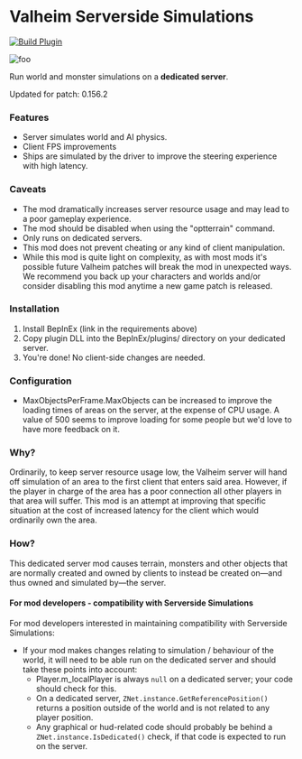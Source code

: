 # Valheim Serverside Simulations

[![Build Plugin](https://github.com/ddormer/valheim-serverside/actions/workflows/build-plugin.yml/badge.svg)](https://github.com/ddormer/valheim-serverside/actions/workflows/build-plugin.yml)

![foo](https://github.com/ddormer/valheim-serverside/blob/main/ss-gh.png)

Run world and monster simulations on a **dedicated server**.

Updated for patch: 0.156.2

### Features
- Server simulates world and AI physics.
- Client FPS improvements
- Ships are simulated by the driver to improve the steering experience with high latency.

### Caveats

- The mod dramatically increases server resource usage and may lead to a poor gameplay experience.
- The mod should be disabled when using the "optterrain" command. 
- Only runs on dedicated servers.
- This mod does not prevent cheating or any kind of client manipulation.
- While this mod is quite light on complexity, as with most mods it's possible future Valheim patches will break the mod in unexpected ways. We recommend you back up your characters and worlds and/or consider disabling this mod anytime a new game patch is released.

### Installation

 1. Install BepInEx (link in the requirements above)
 2. Copy plugin DLL into the BepInEx/plugins/ directory on your dedicated server.
 3. You're done! No client-side changes are needed.

### Configuration

- MaxObjectsPerFrame.MaxObjects can be increased to improve the loading times of areas on the server, at the expense of CPU usage. A value of 500 seems to improve loading for some people but we'd love to have more feedback on it.

### Why?

Ordinarily, to keep server resource usage low, the Valheim server will hand off simulation of an area to the first client that enters said area. However, if the player in charge of the area has a poor connection all other players in that area will suffer. This mod is an attempt at improving that specific situation at the cost of increased latency for the client which would ordinarily own the area.

### How?

This dedicated server mod causes terrain, monsters and other objects that are normally created and owned by clients to instead be created on—and thus owned and simulated by—the server.

#### For mod developers - compatibility with Serverside Simulations

For mod developers interested in maintaining compatibility with Serverside Simulations:
- If your mod makes changes relating to simulation / behaviour of the world, it will need to be able run on the dedicated server and should take these points into account:
  - Player.m_localPlayer is always `null` on a dedicated server; your code should check for this.
  - On a dedicated server, `ZNet.instance.GetReferencePosition()` returns a position outside of the world and is not related to any player position.
  - Any graphical or hud-related code should probably be behind a `ZNet.instance.IsDedicated()` check, if that code is expected to run on the server.
